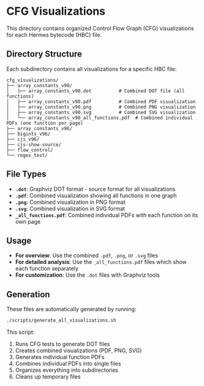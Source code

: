 # CFG Visualizations

This directory contains organized Control Flow Graph (CFG) visualizations for each Hermes bytecode (HBC) file.

## Directory Structure

Each subdirectory contains all visualizations for a specific HBC file:

```
cfg_visualizations/
├── array_constants_v90/
│   ├── array_constants_v90.dot          # Combined DOT file (all functions)
│   ├── array_constants_v90.pdf          # Combined PDF visualization
│   ├── array_constants_v90.png          # Combined PNG visualization
│   ├── array_constants_v90.svg          # Combined SVG visualization
│   └── array_constants_v90_all_functions.pdf  # Combined individual PDFs (one function per page)
├── array_constants_v96/
├── bigints_v96/
├── cjs_v96/
├── cjs-show-source/
├── flow_control/
└── regex_test/
```

## File Types

- **`.dot`**: Graphviz DOT format - source format for all visualizations
- **`.pdf`**: Combined visualization showing all functions in one graph
- **`.png`**: Combined visualization in PNG format
- **`.svg`**: Combined visualization in SVG format
- **`_all_functions.pdf`**: Combined individual PDFs with each function on its own page

## Usage

- **For overview**: Use the combined `.pdf`, `.png`, or `.svg` files
- **For detailed analysis**: Use the `_all_functions.pdf` files which show each function separately
- **For customization**: Use the `.dot` files with Graphviz tools

## Generation

These files are automatically generated by running:
```bash
./scripts/generate_all_visualizations.sh
```

This script:
1. Runs CFG tests to generate DOT files
2. Creates combined visualizations (PDF, PNG, SVG)
3. Generates individual function PDFs
4. Combines individual PDFs into single files
5. Organizes everything into subdirectories
6. Cleans up temporary files 